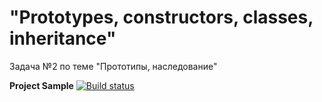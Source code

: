 # "Prototypes, constructors, classes, inheritance"
Задача №2 по теме "Прототипы, наследование"  
  
**Project Sample** [![Build status](https://ci.appveyor.com/api/projects/status/i5pifqg58wrf5kn0?svg=true)](https://ci.appveyor.com/project/Gronik4/classes-inheritance-2)
